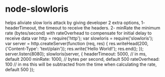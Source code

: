 # node-slowloris
helps aliviate slow loris attack by giving developer 2 extra options, 1- headerTimeout, the timeout to receive the headers. 2- minRate the minimum rate (bytes/second) with rateOverhead to compensate for initial delay to receive data
  var http = require('http');
  var slowloris = require('slowloris');
  var server = http.createServer(function (req, res) {
    res.writeHead(200, {'Content-Type': 'text/plain'});
    res.write('Hello World!');
    res.end();
  });
  server.listen(8080);
  slowloris(server, {
    headerTimeout: 5000, // in ms, default 2000
    minRate: 1000,       // bytes per second, default 500
    rateOverhead: 100    // in ms this will be subtracted from the time when calculating the rate, default 500
  });
  
